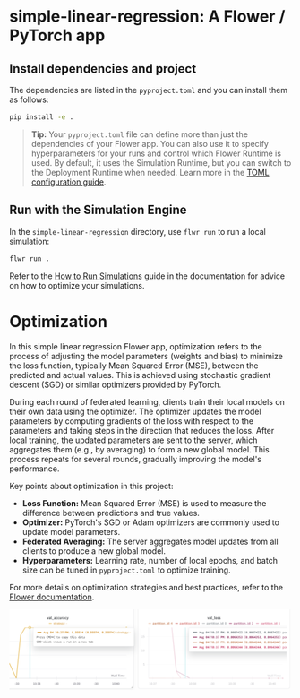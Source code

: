 # simple-linear-regression: A Flower / PyTorch app

## Install dependencies and project

The dependencies are listed in the `pyproject.toml` and you can install them as follows:

```bash
pip install -e .
```

> **Tip:** Your `pyproject.toml` file can define more than just the dependencies of your Flower app. You can also use it to specify hyperparameters for your runs and control which Flower Runtime is used. By default, it uses the Simulation Runtime, but you can switch to the Deployment Runtime when needed.
> Learn more in the [TOML configuration guide](https://flower.ai/docs/framework/how-to-configure-pyproject-toml.html).

## Run with the Simulation Engine

In the `simple-linear-regression` directory, use `flwr run` to run a local simulation:

```bash
flwr run .
```

Refer to the [How to Run Simulations](https://flower.ai/docs/framework/how-to-run-simulations.html) guide in the documentation for advice on how to optimize your simulations.


# Optimization

In this simple linear regression Flower app, optimization refers to the process of adjusting the model parameters (weights and bias) to minimize the loss function, typically Mean Squared Error (MSE), between the predicted and actual values. This is achieved using stochastic gradient descent (SGD) or similar optimizers provided by PyTorch.

During each round of federated learning, clients train their local models on their own data using the optimizer. The optimizer updates the model parameters by computing gradients of the loss with respect to the parameters and taking steps in the direction that reduces the loss. After local training, the updated parameters are sent to the server, which aggregates them (e.g., by averaging) to form a new global model. This process repeats for several rounds, gradually improving the model's performance.

Key points about optimization in this project:

- **Loss Function:** Mean Squared Error (MSE) is used to measure the difference between predictions and true values.
- **Optimizer:** PyTorch's SGD or Adam optimizers are commonly used to update model parameters.
- **Federated Averaging:** The server aggregates model updates from all clients to produce a new global model.
- **Hyperparameters:** Learning rate, number of local epochs, and batch size can be tuned in `pyproject.toml` to optimize training.

For more details on optimization strategies and best practices, refer to the [Flower documentation](https://flower.ai/docs/framework/how-to-run-simulations.html).


![alt text](image.png)